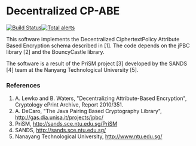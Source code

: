 Decentralized CP-ABE
======
[![Build Status](https://travis-ci.org/stefano81/dcpabe.svg?branch=master)](https://travis-ci.org/stefano81/dcpabe)[![Total alerts](https://img.shields.io/lgtm/alerts/g/stefano81/dcpabe.svg?logo=lgtm&logoWidth=18)](https://lgtm.com/projects/g/stefano81/dcpabe/alerts/)

This software implements the Decentralized CiphertextPolicy Attribute Based Encryption schema described in [1].
The code depends on the jPBC library [2] and the BouncyCastle library.

The software is a result of the PriSM project [3] developed by the SANDS [4] team at the Nanyang Technological University [5].

### References ###
1. A. Lewko and B. Waters, "Decentralizing Attribute-Based Encryption", Cryptology ePrint Archive, Report 2010/351.
2. A. DeCaro, "The Java Pairing Based Cryptography Library", http://gas.dia.unisa.it/projects/jpbc/
3. PriSM, http://sands.sce.ntu.edu.sg/PriSM
4. SANDS, http://sands.sce.ntu.edu.sg/
5. Nanayang Technological University, http://www.ntu.edu.sg/